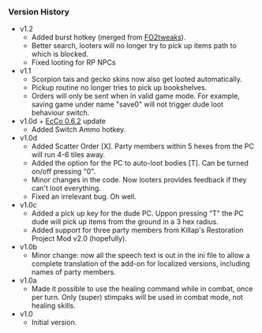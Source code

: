 ### Version History
* v1.2
  - Added burst hotkey (merged from [FO2tweaks](https://github.com/BGforgeNet/fo2tweaks)).
  - Better search, looters will no longer try to pick up items path to which is blocked.
  - Fixed looting for RP NPCs
* v1.1
  - Scorpion tais and gecko skins now also get looted automatically.
  - Pickup routine no longer tries to pick up bookshelves.
  - Orders will only be sent when in valid game mode. For example, saving game under name "save0" will not trigger dude loot behaviour switch.
* v1.0d + [EcCo 0.6.2](http://www.nma-fallout.com/threads/economy-and-combat-rebalance-mod.193578/) update
  - Added Switch Ammo hotkey.
* v1.0d
  - Added Scatter Order [X]. Party members within 5 hexes from the PC will run 4-6 tiles away.
  - Added the option for the PC to auto-loot bodies [T]. Can be turned on/off pressing "0".
  - Minor changes in the code. Now looters provides feedback if they can't loot everything.
  - Fixed an irrelevant bug. Oh well.
* v1.0c
  - Added a pick up key for the dude PC. Uppon pressing "T" the PC dude will pick up items from the ground in a 3 hex radius.
  - Added support for three party members from Killap's Restoration Project Mod v2.0 (hopefully).
* v1.0b
  - Minor change: now all the speech text is out in the ini file to allow a complete translation of the add-on for localized versions, including names of party members.
* v1.0a
  - Made it possible to use the healing command while in combat, once per turn. Only (super) stimpaks will be used in combat mode, not healing skills.
* v1.0
  - Initial version.
